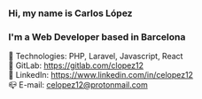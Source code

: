 ### Hi, my name is Carlos López
### I'm a Web Developer based in Barcelona  

💼 Technologies: PHP, Laravel, Javascript, React  
📎 GitLab: https://gitlab.com/clopez12  
📎 LinkedIn: https://www.linkedin.com/in/celopez12  
📪 E-mail: celopez12@protonmail.com
